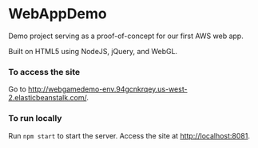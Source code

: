 # WebAppDemo

Demo project serving as a proof-of-concept for our first AWS web app.

Built on HTML5 using NodeJS, jQuery, and WebGL.

### To access the site

Go to <http://webgamedemo-env.94gcnkrqey.us-west-2.elasticbeanstalk.com/>.

### To run locally

Run `npm start` to start the server. Access the site at <http://localhost:8081>.